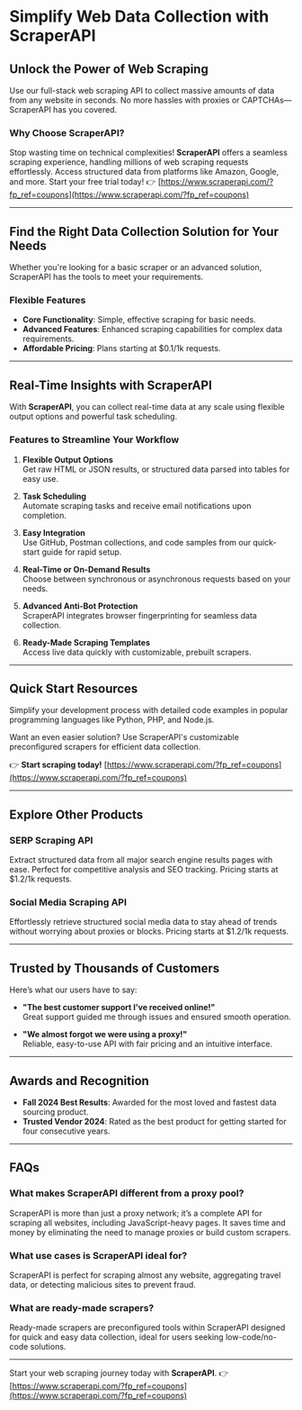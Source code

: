 # Simplify Web Data Collection with ScraperAPI

## Unlock the Power of Web Scraping

Use our full-stack web scraping API to collect massive amounts of data from any website in seconds. No more hassles with proxies or CAPTCHAs—ScraperAPI has you covered.

### Why Choose ScraperAPI?

Stop wasting time on technical complexities! **ScraperAPI** offers a seamless scraping experience, handling millions of web scraping requests effortlessly. Access structured data from platforms like Amazon, Google, and more. Start your free trial today! 👉 [https://www.scraperapi.com/?fp_ref=coupons](https://www.scraperapi.com/?fp_ref=coupons)

---

## Find the Right Data Collection Solution for Your Needs

Whether you're looking for a basic scraper or an advanced solution, ScraperAPI has the tools to meet your requirements.

### Flexible Features

- **Core Functionality**: Simple, effective scraping for basic needs.
- **Advanced Features**: Enhanced scraping capabilities for complex data requirements.
- **Affordable Pricing**: Plans starting at $0.1/1k requests. 

---

## Real-Time Insights with ScraperAPI

With **ScraperAPI**, you can collect real-time data at any scale using flexible output options and powerful task scheduling.

### Features to Streamline Your Workflow

1. **Flexible Output Options**  
   Get raw HTML or JSON results, or structured data parsed into tables for easy use.

2. **Task Scheduling**  
   Automate scraping tasks and receive email notifications upon completion.

3. **Easy Integration**  
   Use GitHub, Postman collections, and code samples from our quick-start guide for rapid setup.

4. **Real-Time or On-Demand Results**  
   Choose between synchronous or asynchronous requests based on your needs.

5. **Advanced Anti-Bot Protection**  
   ScraperAPI integrates browser fingerprinting for seamless data collection.

6. **Ready-Made Scraping Templates**  
   Access live data quickly with customizable, prebuilt scrapers.

---

## Quick Start Resources

Simplify your development process with detailed code examples in popular programming languages like Python, PHP, and Node.js. 

Want an even easier solution? Use ScraperAPI's customizable preconfigured scrapers for efficient data collection.

👉 **Start scraping today!** [https://www.scraperapi.com/?fp_ref=coupons](https://www.scraperapi.com/?fp_ref=coupons)

---

## Explore Other Products

### SERP Scraping API  
Extract structured data from all major search engine results pages with ease. Perfect for competitive analysis and SEO tracking. Pricing starts at $1.2/1k requests.

### Social Media Scraping API  
Effortlessly retrieve structured social media data to stay ahead of trends without worrying about proxies or blocks. Pricing starts at $1.2/1k requests.

---

## Trusted by Thousands of Customers

Here’s what our users have to say:

- **"The best customer support I've received online!"**  
   Great support guided me through issues and ensured smooth operation.  
   
- **"We almost forgot we were using a proxy!"**  
   Reliable, easy-to-use API with fair pricing and an intuitive interface.

---

## Awards and Recognition

- **Fall 2024 Best Results**: Awarded for the most loved and fastest data sourcing product.
- **Trusted Vendor 2024**: Rated as the best product for getting started for four consecutive years.

---

## FAQs

### What makes ScraperAPI different from a proxy pool?

ScraperAPI is more than just a proxy network; it’s a complete API for scraping all websites, including JavaScript-heavy pages. It saves time and money by eliminating the need to manage proxies or build custom scrapers.

### What use cases is ScraperAPI ideal for?

ScraperAPI is perfect for scraping almost any website, aggregating travel data, or detecting malicious sites to prevent fraud.

### What are ready-made scrapers?

Ready-made scrapers are preconfigured tools within ScraperAPI designed for quick and easy data collection, ideal for users seeking low-code/no-code solutions.

---

Start your web scraping journey today with **ScraperAPI**. 👉 [https://www.scraperapi.com/?fp_ref=coupons](https://www.scraperapi.com/?fp_ref=coupons)
